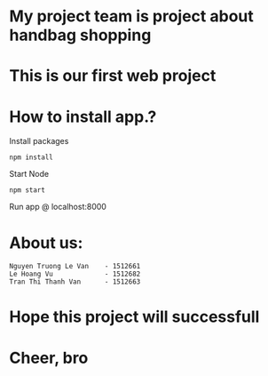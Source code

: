 
# My project team is project about handbag shopping

# This is our first web project 
# How to install app.?
Install packages
```
npm install
```
Start Node
```
npm start
```
Run app @ localhost:8000
# About us:
```
Nguyen Truong Le Van 	- 1512661
Le Hoang Vu				- 1512682
Tran Thi Thanh Van		- 1512663
```

# Hope this project will successfull
# Cheer, bro